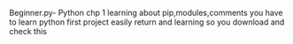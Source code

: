 Beginner.py-
Python chp 1 learning about pip,modules,comments
you have to learn python first project easily
return and learning
so you download and check this
